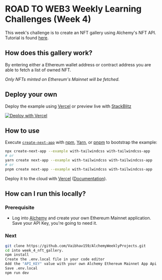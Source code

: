# ROAD TO WEB3 Weekly Learning Challenges (Week 4)

This week's challenge is to create an NFT gallery using Alchemy's NFT API. Tutorial is found [here](https://docs.alchemy.com/alchemy/road-to-web3/weekly-learning-challenges/4.-how-to-create-an-nft-gallery-alchemy-nft-api).

## How does this gallery work?
By entering either a Ethereum wallet address or contract address you are able to fetch a list of owned NFT.

*Only NFTs minted on Ethereum's Mainnet will be fetched.* 

## Deploy your own

Deploy the example using [Vercel](https://vercel.com?utm_source=github&utm_medium=readme&utm_campaign=next-example) or preview live with [StackBlitz](https://stackblitz.com/github/vercel/next.js/tree/canary/examples/with-tailwindcss)

[![Deploy with Vercel](https://vercel.com/button)](https://vercel.com/new/git/external?repository-url=https://github.com/vercel/next.js/tree/canary/examples/with-tailwindcss&project-name=with-tailwindcss&repository-name=with-tailwindcss)

## How to use

Execute [`create-next-app`](https://github.com/vercel/next.js/tree/canary/packages/create-next-app) with [npm](https://docs.npmjs.com/cli/init), [Yarn](https://yarnpkg.com/lang/en/docs/cli/create/), or [pnpm](https://pnpm.io) to bootstrap the example:

```bash
npx create-next-app --example with-tailwindcss with-tailwindcss-app
# or
yarn create next-app --example with-tailwindcss with-tailwindcss-app
# or
pnpm create next-app --example with-tailwindcss with-tailwindcss-app
```

Deploy it to the cloud with [Vercel](https://vercel.com/new?utm_source=github&utm_medium=readme&utm_campaign=next-example) ([Documentation](https://nextjs.org/docs/deployment)).


## How can I run this locally?

### Prerequisite 
* Log into [Alchemy](https://www.alchemy.com/) and create your own Ethereum Mainnet application. Save your API Key, you're going to need it. 


### Next
```bash
git clone https://github.com/Vaibhav159/AlchemyWeeklyProjects.git
cd into week_4_nft_gallery.
npm install
Create the .env.local file in your code editor
Add the "API_KEY" value with your own Alchemy Ethereum Mainnet App Api Key. 
Save .env.local
npm run dev
```